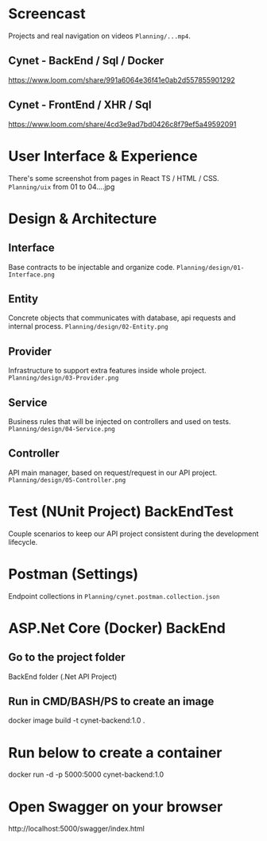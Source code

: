 
# Screencast
Projects and real navigation on videos `Planning/...mp4`.

## Cynet - BackEnd / Sql / Docker
https://www.loom.com/share/991a6064e36f41e0ab2d557855901292

## Cynet - FrontEnd / XHR / Sql
https://www.loom.com/share/4cd3e9ad7bd0426c8f79ef5a49592091

# User Interface & Experience
There's some screenshot from pages in React TS / HTML / CSS.
`Planning/uix` from 01 to 04....jpg

# Design & Architecture

## Interface
Base contracts to be injectable and organize code.
`Planning/design/01-Interface.png`

## Entity
Concrete objects that communicates with database, api requests and internal process.
`Planning/design/02-Entity.png`

## Provider
Infrastructure to support extra features inside whole project.
`Planning/design/03-Provider.png`

## Service
Business rules that will be injected on controllers and used on tests.
`Planning/design/04-Service.png`

## Controller
API main manager, based on request/request in our API project.
`Planning/design/05-Controller.png`

# Test (NUnit Project) BackEndTest
Couple scenarios to keep our API project consistent during the development lifecycle.

# Postman (Settings)
Endpoint collections in `Planning/cynet.postman.collection.json`

# ASP.Net Core (Docker) BackEnd

## Go to the project folder
BackEnd folder (.Net API Project)

## Run in CMD/BASH/PS to create an image
docker image build -t cynet-backend:1.0 .

# Run below to create a container
docker run -d -p 5000:5000 cynet-backend:1.0

# Open Swagger on your browser
http://localhost:5000/swagger/index.html